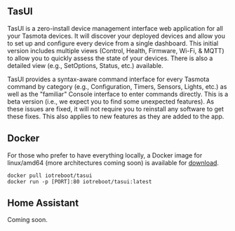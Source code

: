 ## TasUI

TasUI is a zero-install device management interface web application for all your Tasmota devices. 
It will discover your deployed devices and allow you to set up and configure every device from a single dashboard. 
This initial version includes multiple views (Control, Health, Firmware, Wi-Fi, & MQTT) to allow you to quickly assess the state of your devices. There is also a detailed view (e.g., SetOptions, Status, etc.) available. 

TasUI provides a syntax-aware command interface for every Tasmota command by category (e.g., Configuration, Timers, Sensors, Lights, etc.) as well as the "familiar" Console interface to enter commands directly. This is a beta version (i.e., we expect you to find some unexpected features). As these issues are fixed, it will not require you to reinstall any software to get these fixes. This also applies to new features as they are added to the app.

## Docker

For those who prefer to have everything locally, a Docker image for linux/amd64 (more architectures coming soon) is available for [download](https://hub.docker.com/r/iotreboot/tasui).

```
docker pull iotreboot/tasui
docker run -p [PORT]:80 iotreboot/tasui:latest
```
## Home Assistant

Coming soon.

